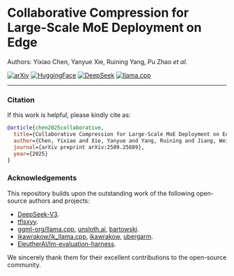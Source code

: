 # Collaborative Compression for Large-Scale MoE Deployment on Edge

Authors: Yixiao Chen, Yanyue Xie, Ruining Yang, Pu Zhao *et al.*

[![arXiv](https://img.shields.io/badge/arXiv-2509.25689-df2a2a.svg?style=for-the-badge)](https://www.arxiv.org/abs/2509.25689)
[![HuggingFace](https://img.shields.io/badge/HuggingFace-bobchenyx-yellow.svg?style=for-the-badge&logo=HuggingFace)]([https://huggingface.co/moxin-org](https://huggingface.co/bobchenyx/DeepSeek-V3-0324-MLA-GGUF))
[![DeepSeek](https://img.shields.io/badge/DeepSeek-Reference-0078D7.svg?style=for-the-badge&labelColor=555555&logoColor=white)](https://github.com/deepseek-ai/DeepSeek-V3)
[![llama.cpp](https://img.shields.io/badge/llama.cpp-Reference-4CAF50.svg?style=for-the-badge&labelColor=555555&logo=github)](https://github.com/ggml-org/llama.cpp)

---



### Citation

If this work is helpful, please kindly cite as:

```bibtex
@article{chen2025collaborative,
  title={Collaborative Compression for Large-Scale MoE Deployment on Edge},
  author={Chen, Yixiao and Xie, Yanyue and Yang, Ruining and Jiang, Wei and Wang, Wei and He, Yong and Chen, Yue and Zhao, Pu and Wang, Yanzhi},
  journal={arXiv preprint arXiv:2509.25689},
  year={2025}
}
```

### Acknowledgements

This repository builds upon the outstanding work of the following open-source authors and projects:

- [DeepSeek-V3](https://github.com/deepseek-ai/DeepSeek-V3).
- [tflsxyy](https://github.com/tflsxyy).
- [ggml-org/llama.cpp](https://github.com/ggml-org/llama.cpp), [unsloth.ai](https://unsloth.ai/), [bartowski](https://github.com/bartowski1182).  
- [ikawrakow/ik_llama.cpp](https://github.com/ikawrakow/ik_llama.cpp), [ikawrakow](https://github.com/ikawrakow), [ubergarm](https://github.com/ubergarm).
- [EleutherAI/lm-evaluation-harness](https://github.com/EleutherAI/lm-evaluation-harness).

We sincerely thank them for their excellent contributions to the open-source community.


